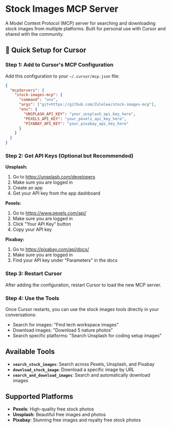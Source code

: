 # Stock Images MCP Server

A Model Context Protocol (MCP) server for searching and downloading stock images from multiple platforms. Built for personal use with Cursor and shared with the community.

## 🚀 Quick Setup for Cursor

### Step 1: Add to Cursor's MCP Configuration

Add this configuration to your `~/.cursor/mcp.json` file:

```json
{
  "mcpServers": {
    "stock-images-mcp": {
      "command": "uvx",
      "args": ["git+https://github.com/Zulelee/stock-images-mcp"],
      "env": {
        "UNSPLASH_API_KEY": "your_unsplash_api_key_here",
        "PEXELS_API_KEY": "your_pexels_api_key_here",
        "PIXABAY_API_KEY": "your_pixabay_api_key_here"
      }
    }
  }
}
```

### Step 2: Get API Keys (Optional but Recommended)

**Unsplash:**
1. Go to https://unsplash.com/developers
2. Make sure you are logged in
3. Create an app
4. Get your API key from the app dashboard

**Pexels:**
1. Go to https://www.pexels.com/api/
2. Make sure you are logged in
3. Click "Your API Key" button
4. Copy your API key

**Pixabay:**
1. Go to https://pixabay.com/api/docs/
2. Make sure you are logged in
3. Find your API key under "Parameters" in the docs

### Step 3: Restart Cursor

After adding the configuration, restart Cursor to load the new MCP server.

### Step 4: Use the Tools

Once Cursor restarts, you can use the stock images tools directly in your conversations:

- Search for images: "Find tech workspace images"
- Download images: "Download 5 nature photos"
- Search specific platforms: "Search Unsplash for coding setup images"

## Available Tools

- **`search_stock_images`**: Search across Pexels, Unsplash, and Pixabay
- **`download_stock_image`**: Download a specific image by URL
- **`search_and_download_images`**: Search and automatically download images

## Supported Platforms

- **Pexels**: High-quality free stock photos
- **Unsplash**: Beautiful free images and photos  
- **Pixabay**: Stunning free images and royalty free stock photos
